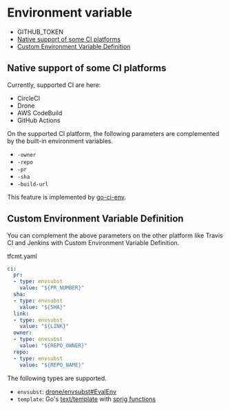 # Environment variable

* GITHUB_TOKEN
* [Native support of some CI platforms](#native-support-of-some-ci-platforms)
* [Custom Environment Variable Definition](#custom-environment-variable-definition)

## Native support of some CI platforms

Currently, supported CI are here:

- CircleCI
- Drone
- AWS CodeBuild
- GitHub Actions

On the supported CI platform, the following parameters are complemented by the built-in environment variables.

- `-owner`
- `-repo`
- `-pr`
- `-sha`
- `-build-url`

This feature is implemented by [go-ci-env](https://github.com/suzuki-shunsuke/go-ci-env).

## Custom Environment Variable Definition

You can complement the above parameters on the other platform like Travis CI and Jenkins with Custom Environment Variable Definition.

tfcmt.yaml

```yaml
ci:
  pr:
  - type: envsubst
    value: "${PR_NUMBER}"
  sha:
  - type: envsubst
    value: "${SHA}"
  link:
  - type: envsubst
    value: "${LINK}"
  owner:
  - type: envsubst
    value: "${REPO_OWNER}"
  repo:
  - type: envsubst
    value: "${REPO_NAME}"
```

The following types are supported.

* `envsubst`: [drone/envsubst#EvalEnv](https://pkg.go.dev/github.com/drone/envsubst#EvalEnv)
* `template`: Go's [text/template](https://golang.org/pkg/text/template/) with [sprig functions](http://masterminds.github.io/sprig/)
